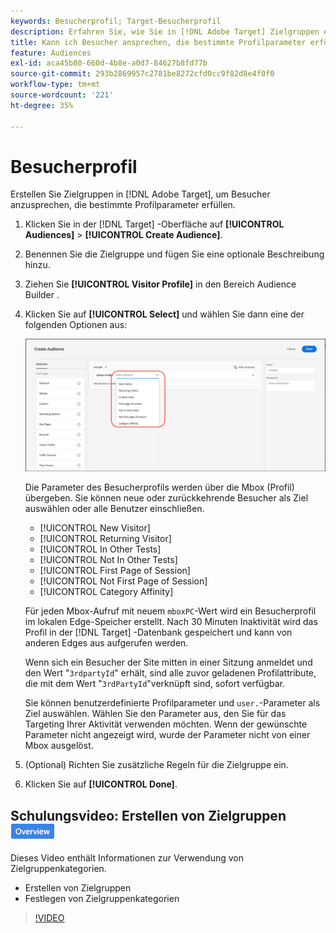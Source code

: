 ```yaml
---
keywords: Besucherprofil; Target-Besucherprofil
description: Erfahren Sie, wie Sie in [!DNL Adobe Target] Zielgruppen erstellen, um Besucher anzusprechen, die bestimmte Profilparameter erfüllen, wie z. B. neue oder wiederkehrende Besucher, Kategorieaffinität und mehr.
title: Kann ich Besucher ansprechen, die bestimmte Profilparameter erfüllen?
feature: Audiences
exl-id: aca45b80-660d-4b8e-a0d7-84627b8fd77b
source-git-commit: 293b2869957c2781be8272cfd0cc9f82d8e4f0f0
workflow-type: tm+mt
source-wordcount: '221'
ht-degree: 35%

---
```


# Besucherprofil

Erstellen Sie Zielgruppen in [!DNL Adobe Target], um Besucher anzusprechen, die bestimmte Profilparameter erfüllen.

1. Klicken Sie in der [!DNL Target] -Oberfläche auf **[!UICONTROL Audiences]** > **[!UICONTROL Create Audience]**.
1. Benennen Sie die Zielgruppe und fügen Sie eine optionale Beschreibung hinzu.
1. Ziehen Sie **[!UICONTROL Visitor Profile]** in den Bereich Audience Builder .

1. Klicken Sie auf **[!UICONTROL Select]** und wählen Sie dann eine der folgenden Optionen aus:

   ![target_visitor_profile image](assets/target_visitor_profile.png)

   Die Parameter des Besucherprofils werden über die Mbox (Profil) übergeben. Sie können neue oder zurückkehrende Besucher als Ziel auswählen oder alle Benutzer einschließen.

   * [!UICONTROL New Visitor]
   * [!UICONTROL Returning Visitor]
   * [!UICONTROL In Other Tests]
   * [!UICONTROL Not In Other Tests]
   * [!UICONTROL First Page of Session]
   * [!UICONTROL Not First Page of Session]
   * [!UICONTROL Category Affinity]

   Für jeden Mbox-Aufruf mit neuem `mboxPC`-Wert wird ein Besucherprofil im lokalen Edge-Speicher erstellt. Nach 30 Minuten Inaktivität wird das Profil in der [!DNL Target] -Datenbank gespeichert und kann von anderen Edges aus aufgerufen werden.

   Wenn sich ein Besucher der Site mitten in einer Sitzung anmeldet und den Wert &quot;`3rdpartyId`&quot; erhält, sind alle zuvor geladenen Profilattribute, die mit dem Wert &quot;`3rdPartyId`&quot;verknüpft sind, sofort verfügbar.

   Sie können benutzerdefinierte Profilparameter und `user.`-Parameter als Ziel auswählen. Wählen Sie den Parameter aus, den Sie für das Targeting Ihrer Aktivität verwenden möchten. Wenn der gewünschte Parameter nicht angezeigt wird, wurde der Parameter nicht von einer Mbox ausgelöst.

1. (Optional) Richten Sie zusätzliche Regeln für die Zielgruppe ein.
1. Klicken Sie auf **[!UICONTROL Done]**.

## Schulungsvideo: Erstellen von Zielgruppen ![Badge &quot;Überblick&quot;](/help/main/assets/overview.png)

Dieses Video enthält Informationen zur Verwendung von Zielgruppenkategorien.

* Erstellen von Zielgruppen
* Festlegen von Zielgruppenkategorien

>[!VIDEO](https://video.tv.adobe.com/v/17392)
